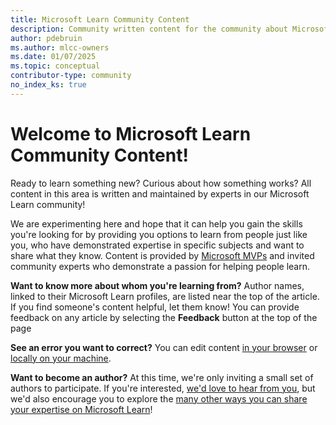 ```yaml
---
title: Microsoft Learn Community Content
description: Community written content for the community about Microsoft products and features.
author: pdebruin
ms.author: mlcc-owners
ms.date: 01/07/2025
ms.topic: conceptual
contributor-type: community
no_index_ks: true
---
```


# Welcome to Microsoft Learn Community Content!

Ready to learn something new? Curious about how something works? All content in this area is written and maintained by experts in our Microsoft Learn community!

We are experimenting here and hope that it can help you gain the skills you're looking for by providing you options to learn from people just like you, who have demonstrated expertise in specific subjects and want to share what they know. Content is provided by [Microsoft MVPs](https://mvp.microsoft.com/) and invited community experts who demonstrate a passion for helping people learn.

**Want to know more about whom you're learning from?** Author names, linked to their Microsoft Learn profiles, are listed near the top of the article. If you find someone's content helpful, let them know! You can provide feedback on any article by selecting the **Feedback** button at the top of the page

**See an error you want to correct?** You can edit content [in your browser](/collections/1ekghm5k25kxe3) or [locally on your machine](/collections/eg2qsxy1qrnre2).

**Want to become an author?** At this time, we're only inviting a small set of authors to participate. If you're interested, [we'd love to hear from you](https://forms.microsoft.com/r/dU8RNdzL7w), but we'd also encourage you to explore the [many other ways you can share your expertise on Microsoft Learn](/contribute/)!